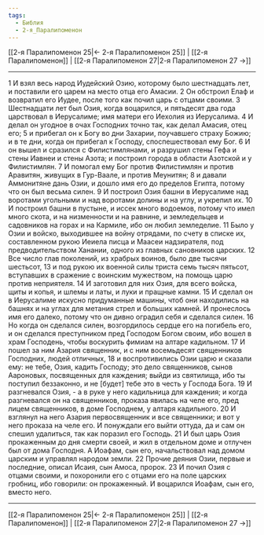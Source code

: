 ```yaml
---
tags:
  - Библия
  - 2-я_Паралипоменон
---
```

[[2-я Паралипоменон 25|← 2-я Паралипоменон 25]] | [[2-я Паралипоменон]] | [[2-я Паралипоменон 27|2-я Паралипоменон 27 →]]

---
1 И взял весь народ Иудейский Озию, которому было шестнадцать лет, и поставили его царем на место отца его Амасии.
2 Он обстроил Елаф и возвратил его Иудее, после того как почил царь с отцами своими.
3 Шестнадцати лет был Озия, когда воцарился, и пятьдесят два года царствовал в Иерусалиме; имя матери его Иехолия из Иерусалима.
4 И делал он угодное в очах Господних точно так, как делал Амасия, отец его;
5 и прибегал он к Богу во дни Захарии, поучавшего страху Божию; и в те дни, когда он прибегал к Господу, споспешествовал ему Бог.
6 И он вышел и сразился с Филистимлянами, и разрушил стены Гефа и стены Иавнеи и стены Азота; и построил города в области Азотской и у Филистимлян.
7 И помогал ему Бог против Филистимлян и против Аравитян, живущих в Гур-Ваале, и против Меунитян;
8 и давали Аммонитяне дань Озии, и дошло имя его до пределов Египта, потому что он был весьма силен.
9 И построил Озия башни в Иерусалиме над воротами угольными и над воротами долины и на углу, и укрепил их.
10 И построил башни в пустыне, и иссек много водоемов, потому что имел много скота, и на низменности и на равнине, и земледельцев и садовников на горах и на Кармиле, ибо он любил земледелие.
11 Было у Озии и войско, выходившее на войну отрядами, по счету в списке их, составленном рукою Иеиела писца и Маасеи надзирателя, под предводительством Ханании, одного из главных сановников царских.
12 Все число глав поколений, из храбрых воинов, было две тысячи шестьсот,
13 и под рукою их военной силы триста семь тысяч пятьсот, вступавших в сражение с воинским мужеством, на помощь царю против неприятеля.
14 И заготовил для них Озия, для всего войска, щиты и копья, и шлемы и латы, и луки и пращные камни.
15 И сделал он в Иерусалиме искусно придуманные машины, чтоб они находились на башнях и на углах для метания стрел и больших камней. И пронеслось имя его далеко, потому что он дивно оградил себя и сделался силен.
16 Но когда он сделался силен, возгордилось сердце его на погибель его, и он сделался преступником пред Господом Богом своим, ибо вошел в храм Господень, чтобы воскурить фимиам на алтаре кадильном.
17 И пошел за ним Азария священник, и с ним восемьдесят священников Господних, людей отличных,
18 и воспротивились Озии царю и сказали ему: не тебе, Озия, кадить Господу; это дело священников, сынов Аароновых, посвященных для каждения; выйди из святилища, ибо ты поступил беззаконно, и не [будет] тебе это в честь у Господа Бога.
19 И разгневался Озия, - а в руке у него кадильница для каждения; и когда разгневался он на священников, проказа явилась на челе его, пред лицем священников, в доме Господнем, у алтаря кадильного.
20 И взглянул на него Азария первосвященник и все священники; и вот у него проказа на челе его. И понуждали его выйти оттуда, да и сам он спешил удалиться, так как поразил его Господь.
21 И был царь Озия прокаженным до дня смерти своей, и жил в отдельном доме и отлучен был от дома Господня. А Иоафам, сын его, начальствовал над домом царским и управлял народом земли.
22 Прочие деяния Озии, первые и последние, описал Исаия, сын Амоса, пророк.
23 И почил Озия с отцами своими, и похоронили его с отцами его на поле царских гробниц, ибо говорили: он прокаженный. И воцарился Иоафам, сын его, вместо него.

---
[[2-я Паралипоменон 25|← 2-я Паралипоменон 25]] | [[2-я Паралипоменон]] | [[2-я Паралипоменон 27|2-я Паралипоменон 27 →]]